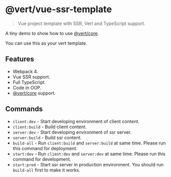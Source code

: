 # @vert/vue-ssr-template

> Vue project template with SSR, Vert and TypeScript support.

A tiny demo to show how to use [@vert/core]().

You can use this as your vert template.

## Features
 - Webpack 4.
 - Vue SSR support.
 - Full TypeScript.
 - Code in OOP.
 - [@vert/core]() support.

## Commands

 - `client:dev` - Start developing environment of client content.
 - `client:build` - Build client content.
 - `server:dev` - Start developing environment of ssr server. 
 - `server:build` - Build ssr content.
 - `build-all` - Run `client:build` and `server:build` at same time. Please run this command for deployment.
 - `start:dev` - Run `client:dev` and `server:dev` at same time. Please run this command for development.
 - `start:prod` - Start ssr server in production environment. You should run `build-all` first to make it works. 
